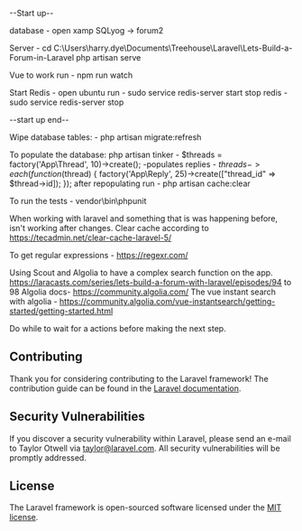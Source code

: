 --Start up--

database -  open xamp
            SQLyog -> forum2
            
Server - cd C:\Users\harry.dye\Documents\Treehouse\Laravel\Lets-Build-a-Forum-in-Laravel
         php artisan serve
         
Vue to work run - npm run watch

Start Redis - open ubuntu run - sudo service redis-server start
                  stop redis  - sudo service redis-server stop

--start up end--

Wipe database tables: - php artisan migrate:refresh

To populate the database:
php artisan tinker - $threads = factory('App\Thread', 10)->create();
-populates replies - $threads->each(function ($thread) { factory('App\Reply', 25)->create(["thread_id" => $thread->id]); });
                   after repopulating run - php artisan cache:clear

To run the tests - vendor\bin\phpunit

When working with laravel and something that is was happening before, isn't working after changes. Clear cache according to 
https://tecadmin.net/clear-cache-laravel-5/

To get regular expressions - https://regexr.com/

Using Scout and Algolia to have a complex search function on the app. 
https://laracasts.com/series/lets-build-a-forum-with-laravel/episodes/94 to 98
Algolia docs- https://community.algolia.com/
The vue instant search with algolia - https://community.algolia.com/vue-instantsearch/getting-started/getting-started.html

Do while to wait for a actions before making the next step.




















## Contributing

Thank you for considering contributing to the Laravel framework! The contribution guide can be found in the [Laravel documentation](https://laravel.com/docs/contributions).

## Security Vulnerabilities

If you discover a security vulnerability within Laravel, please send an e-mail to Taylor Otwell via [taylor@laravel.com](mailto:taylor@laravel.com). All security vulnerabilities will be promptly addressed.

## License

The Laravel framework is open-sourced software licensed under the [MIT license](https://opensource.org/licenses/MIT).
